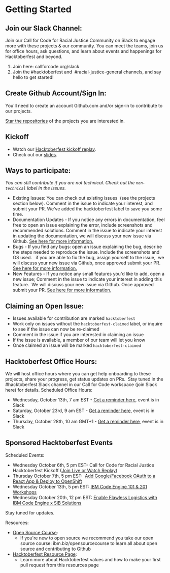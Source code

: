 # Getting Started

## Join our Slack Channel:

Join our Call for Code for Racial Justice Community on Slack to engage more with these projects & our community. You can meet the teams, join us for office hours, ask questions, and learn about events and happenings for Hacktoberfest and beyond.

1. Join here: callforcode.org/slack
2. Join the #hacktoberfest and  #racial-justice-general channels, and say hello to get started!

## Create Github Account/Sign In:

You'll need to create an account Github.com and/or sign-in to contribute to our projects.

[Star the repositories](https://docs.github.com/en/get-started/exploring-projects-on-github/saving-repositories-with-stars) of the projects you are interested in.

## Kickoff

- Watch our [Hacktoberfest kickoff replay](https://www.crowdcast.io/e/hacktoberfest-kickoff).
- Check out our [slides](https://www.canva.com/design/DAEr4C3m2Xo/Xykx1BID1EjgpfLs79fxjA/view).

## Ways to participate:

_*You can still contribute if you are not technical. Check out the `non-technical` label in the issues.*_

- Existing Issues: You can check out existing issues  (see the projects section below). Comment in the issue to indicate your interest, and submit your PR. We've added the hacktoberfest label to save you some time.
- Documentation Updates - If you notice any errors in documentation, feel free to open an issue explaining the error, include screenshots and recommended solutions. Comment in the issue to indicate your interest in updating the documentation, we will discuss your new issue via Github. [See here for more information.](https://github.com/Call-for-Code-for-Racial-Justice/Hacktoberfest/issues/2)
- Bugs - If you find any bugs: open an issue explaining the bug, describe the steps needed to reproduce the issue. Include the screenshots and OS used.  
  if you are able to fix the bug, assign yourself to the issue,  we will discuss your new issue via Github, once approved submit your PR.
  [See here for more information.](https://github.com/Call-for-Code-for-Racial-Justice/Hacktoberfest/issues/1)
- New Features - If you notice any small features you'd like to add, open a new issue; Comment in the issue to indicate your interest in adding this feature.  We will discuss your new issue via Github. Once approved submit your PR. [See here for more information.](https://github.com/Call-for-Code-for-Racial-Justice/Hacktoberfest/issues/7)

## Claiming an Open Issue:

- Issues available for contribution are marked `hacktoberfest`
- Work only on issues without the `hacktoberfest-claimed` label, or inquire to see if the issue can now be re-claimed
- Comment in the issue if you are interested in claiming an issue
- If the issue is available, a member of our team will let you know
- Once claimed an issue will be marked `hacktoberfest-claimed`

## Hacktoberfest Office Hours:

We will host office hours where you can get help onboarding to these projects, share your progress, get status updates on PRs. 
Stay tuned in the #hacktoberfest Slack channel in our Call for Code workspace (join Slack here) for details.
Scheduled Office Hours:
- Wednesday, October 13th, 7 am EST - [Get a reminder here](https://www.crowdcast.io/e/hacktoberfest-call-for), event is in Slack 
- Saturday, October 23rd, 9 am EST - [Get a reminder here](https://www.crowdcast.io/e/hacktoberfest-react-pair-2), event is in Slack
- Thursday, October 28th, 10 am GMT+1 - [Get a reminder here](https://www.crowdcast.io/e/hacktoberfest-call-for-2), event is in Slack

## Sponsored Hacktoberfest Events

Scheduled Events:

- Wednesday October 6th, 5 pm EST- Call for Code for Racial Justice Hacktoberfest Kickoff ([Join Live or Watch Replay](https://www.crowdcast.io/e/hacktoberfest-kickoff))
- Thursday October 7th, 5 pm EST:  [Add Google/Facebook OAuth to a React App & Deploy to OpenShift](https://www.crowdcast.io/e/appid-openshift)
- Wednesday October 13th, 5 pm EST: [IBM Code Engine 101 & 201 Workshops](https://www.crowdcast.io/e/ibm-code-engine)
- Wednesday October 20th, 12 pm EST: [Enable Flawless Logistics with IBM Code Engine x SiB Solutions](http://%20%20https//www.crowdcast.io/e/ibm-ce-sib)

Stay tuned for updates.

Resources:

- [Open Source Course](http://ibm.biz/opensourcecourse):
  - If you're new to open source we recommend you take our open source course: ibm.biz/opensourcecourse to learn all about open source and contributing to Github
- [Hacktoberfest Resource Page](https://hacktoberfest.digitalocean.com/resources):
  - Learn more about Hacktoberfest values and how to make your first pull request from this resources page
